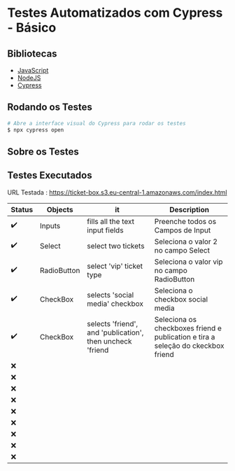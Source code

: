 <div align="center">
   <img src=""/>
</div>

# Testes Automatizados com Cypress - Básico



## Bibliotecas 

* [JavaScript]() 
* [NodeJS]()
* [Cypress]()


## Rodando os Testes 

```bash
# Abre a interface visual do Cypress para rodar os testes
$ npx cypress open

```

## Sobre os Testes




## Testes Executados 

URL Testada : https://ticket-box.s3.eu-central-1.amazonaws.com/index.html

| Status | Objects     | it                                                        | Description                                                                      |
| ------ | ----------- | --------------------------------------------------------- | -------------------------------------------------------------------------------- |
| ✔️      | Inputs      | fills all the text input fields                           | Preenche todos os Campos de Input                                                |
| ✔️      | Select      | select two tickets                                        | Seleciona o valor 2 no campo Select                                              |
| ✔️      | RadioButton | select 'vip' ticket type                                  | Seleciona o valor vip no campo RadioButton                                       |
| ✔️      | CheckBox    | selects 'social media' checkbox                           | Seleciona o checkbox social media                                                |
| ✔️      | CheckBox    | selects 'friend', and 'publication', then uncheck 'friend | Seleciona os checkboxes friend e publication e tira a seleção do ckeckbox friend |
| ❌      |             |                                                           |                                                                                  |
| ❌      |             |                                                           |                                                                                  |
| ❌      |             |                                                           |                                                                                  |
| ❌      |             |                                                           |                                                                                  |
| ❌      |             |                                                           |                                                                                  |
| ❌      |             |                                                           |                                                                                  |
| ❌      |             |                                                           |                                                                                  |
| ❌      |             |                                                           |                                                                                  |
| ❌      |             |                                                           |                                                                                  |